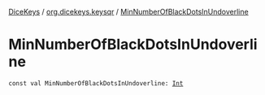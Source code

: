 [DiceKeys](../index.md) / [org.dicekeys.keysqr](index.md) / [MinNumberOfBlackDotsInUndoverline](./-min-number-of-black-dots-in-undoverline.md)

# MinNumberOfBlackDotsInUndoverline

`const val MinNumberOfBlackDotsInUndoverline: `[`Int`](https://kotlinlang.org/api/latest/jvm/stdlib/kotlin/-int/index.html)